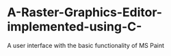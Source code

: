 # A-Raster-Graphics-Editor-implemented-using-C-
A user interface with the basic functionality of MS Paint
